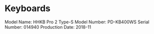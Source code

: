# Keyboards

Model Name: HHKB Pro 2 Type-S
Model Number: PD-KB400WS
Serial Number: 014940
Production Date: 2018-11
